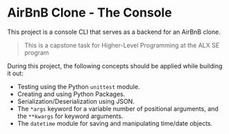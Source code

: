 # AirBnB Clone - The Console

This project is a console CLI that serves as a backend for an AirBnB clone.
<br>
> This is a capstone task for Higher-Level Programming at the ALX SE program

During this project, the following concepts should be applied while building it out:

- Testing using the Python `unittest` module.
- Creating and using Python Packages.
- Serialization/Deserialization using JSON.
- The `*args` keyword for a variable number of positional arguments, and the `**kwargs` for keyword arguments.
- The `datetime` module for saving and manipulating time/date objects.
